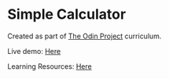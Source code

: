 # Simple Calculator

Created as part of [The Odin Project](https://www.theodinproject.com/lessons/foundations-calculator) curriculum.

Live demo: [Here](https://mesakhlolo.github.io/odin-calculator/)

Learning Resources: [Here](https://www.youtube.com/watch?v=Kyxvms8pnSU&t=1s)
